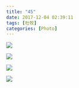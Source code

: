 ```yaml
---
title: "45"
date: 2017-12-04 02:39:11
tags: [杜牧]
categories: [Photo]
---
```




![](https://imglf3.nosdn.127.net/img/TnB1emMvUDlvNjZXQ3RaYysxeFVqcmg0MDZZaUpSeEJzY0Q3aWlvaXBRSlJjSW1ibXA3blJRPT0.jpg)

![](https://imglf6.nosdn.127.net/img/TnB1emMvUDlvNjZXQ3RaYysxeFVqZzVNeXdzUWw5dTJEU3MvSmJaeHFjTjBDbEg5TDRXSHpRPT0.jpg)

![](https://imglf6.nosdn.127.net/img/TnB1emMvUDlvNjZXQ3RaYysxeFVqcVJXajk5VmdIV1oyL0loYTdxclJRdWcvY3kzZFY4VjhRPT0.jpg)

![](https://imglf6.nosdn.127.net/img/TnB1emMvUDlvNjZXQ3RaYysxeFVqdFlHT3J2Rm9LU3ZxRzJyOE9lZXc5SGR6YlNSc3NHVzB3PT0.jpg)